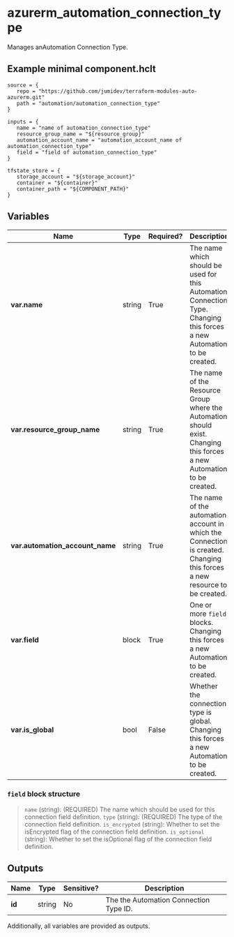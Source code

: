 # azurerm_automation_connection_type

Manages anAutomation Connection Type.

## Example minimal component.hclt

```hcl
source = {
   repo = "https://github.com/jumidev/terraform-modules-auto-azurerm.git" 
   path = "automation/automation_connection_type" 
}

inputs = {
   name = "name of automation_connection_type" 
   resource_group_name = "${resource_group}" 
   automation_account_name = "automation_account_name of automation_connection_type" 
   field = "field of automation_connection_type" 
}

tfstate_store = {
   storage_account = "${storage_account}" 
   container = "${container}" 
   container_path = "${COMPONENT_PATH}" 
}

```

## Variables

| Name | Type | Required? |  Description |
| ---- | ---- | --------- |  ----------- |
| **var.name** | string | True | The name which should be used for this Automation Connection Type. Changing this forces a new Automation to be created. | 
| **var.resource_group_name** | string | True | The name of the Resource Group where the Automation should exist. Changing this forces a new Automation to be created. | 
| **var.automation_account_name** | string | True | The name of the automation account in which the Connection is created. Changing this forces a new resource to be created. | 
| **var.field** | block | True | One or more `field` blocks. Changing this forces a new Automation to be created. | 
| **var.is_global** | bool | False | Whether the connection type is global. Changing this forces a new Automation to be created. | 

### `field` block structure

>`name` (string): (REQUIRED) The name which should be used for this connection field definition.
>`type` (string): (REQUIRED) The type of the connection field definition.
>`is_encrypted` (string): Whether to set the isEncrypted flag of the connection field definition.
>`is_optional` (string): Whether to set the isOptional flag of the connection field definition.



## Outputs

| Name | Type | Sensitive? | Description |
| ---- | ---- | --------- | --------- |
| **id** | string | No  | The the Automation Connection Type ID. | 

Additionally, all variables are provided as outputs.
